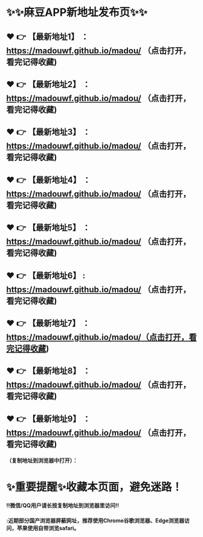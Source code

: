 # :sparkles::sparkles:麻豆APP新地址发布页:sparkles::sparkles:

 :heart: :point_right: 【最新地址1】 ：https://madouwf.github.io/madou/ （点击打开，看完记得收藏)
 ------
 :heart: :point_right: 【最新地址2】 ：https://madouwf.github.io/madou/   （点击打开，看完记得收藏)
 ------
 :heart: :point_right: 【最新地址3】 ：https://madouwf.github.io/madou/  （点击打开，看完记得收藏)
 ------
 :heart: :point_right: 【最新地址4】 ：https://madouwf.github.io/madou/ （点击打开，看完记得收藏)
 ------
 :heart: :point_right: 【最新地址5】 ：https://madouwf.github.io/madou/  （点击打开，看完记得收藏)
 ------
 :heart: :point_right: 【最新地址6】 : https://madouwf.github.io/madou/  （点击打开，看完记得收藏)
 ------
 :heart: :point_right: 【最新地址7】 ：https://madouwf.github.io/madou/（点击打开，看完记得收藏)
 ------
 :heart: :point_right: 【最新地址8】 ：https://madouwf.github.io/madou/ （点击打开，看完记得收藏)
 ------
 :heart: :point_right: 【最新地址9】 ：https://madouwf.github.io/madou/  （点击打开，看完记得收藏)
 ------



#### （复制地址到浏览器中打开）：
# :sparkles:重要提醒:sparkles:收藏本页面，避免迷路！
#### ‼️微信/QQ用户请长按复制地址到浏览器里访问‼
#### :近期部分国产浏览器屏蔽网址，推荐使用Chrome谷歌浏览器、Edge浏览器访问，苹果使用自带浏览safari。
